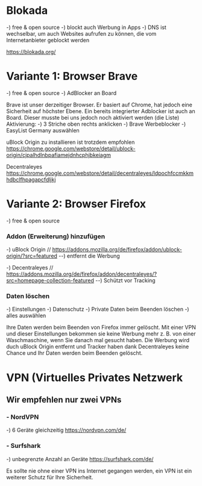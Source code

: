 

# Blokada
-) free & open source
-) blockt auch Werbung in Apps
-) DNS ist wechselbar, um auch Websites aufrufen zu können, die vom Internetanbieter geblockt werden

https://blokada.org/


# Variante 1: Browser Brave
-) free & open source
-) AdBlocker an Board

Brave ist unser derzeitiger Browser. Er basiert auf Chrome, hat jedoch eine Sicherheit auf höchster Ebene. Ein bereits integrierter Adblocker ist auch an Board.
Dieser musste bei uns jedoch noch aktiviert werden (die Liste)
Aktivierung:
-) 3 Striche oben rechts anklicken
-) Brave Werbeblocker
-) EasyList Germany auswählen

uBlock Origin zu installieren ist trotzdem empfohlen
https://chrome.google.com/webstore/detail/ublock-origin/cjpalhdlnbpafiamejdnhcphjbkeiagm

Decentraleyes
https://chrome.google.com/webstore/detail/decentraleyes/ldpochfccmkkmhdbclfhpagapcfdljkj


# Variante 2: Browser Firefox
-) free & open source

### Addon (Erweiterung) hinzufügen
-) uBlock Origin // https://addons.mozilla.org/de/firefox/addon/ublock-origin/?src=featured
--) entfernt die Werbung

-) Decentraleyes // https://addons.mozilla.org/de/firefox/addon/decentraleyes/?src=homepage-collection-featured
--) Schützt vor Tracking

### Daten löschen
-) Einstellungen
-) Datenschutz
-) Private Daten beim Beenden löschen
-) alles auswählen

Ihre Daten werden beim Beenden von Firefox immer gelöscht. Mit einer VPN und dieser Einstellungen bekommen sie keine Werbung mehr z. B. von einer Waschmaschine, wenn Sie danach mal gesucht haben. Die Werbung wird duch uBlock Origin entfernt und Tracker haben dank Decentraleyes keine Chance und Ihr Daten werden beim Beenden gelöscht.


# VPN (Virtuelles Privates Netzwerk
## Wir empfehlen nur zwei VPNs

### - NordVPN
-) 6 Geräte gleichzeitig
https://nordvpn.com/de/

### - Surfshark
-) unbegrenzte Anzahl an Geräte
https://surfshark.com/de/

Es sollte nie ohne einer VPN ins Internet gegangen werden, ein VPN ist ein weiterer Schutz für Ihre Sicherheit.
